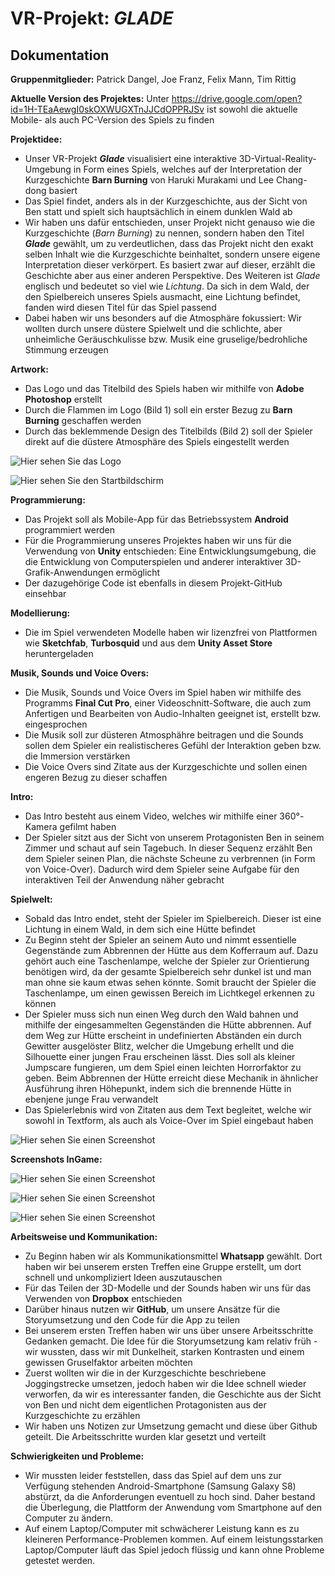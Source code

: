 # VR-Projekt: ***GLADE***

## Dokumentation

**Gruppenmitglieder:**
Patrick Dangel, Joe Franz, Felix Mann, Tim Rittig


**Aktuelle Version des Projektes:**
Unter https://drive.google.com/open?id=1H-TEaAewgI0skOXWUGXTnJJCdOPPRJSv ist sowohl die aktuelle Mobile- als auch PC-Version des Spiels zu finden


**Projektidee:**
- Unser VR-Projekt ***Glade*** visualisiert eine interaktive 3D-Virtual-Reality-Umgebung in Form eines Spiels, welches auf der Interpretation der Kurzgeschichte **Barn Burning** von Haruki Murakami und Lee Chang-dong basiert
- Das Spiel findet, anders als in der Kurzgeschichte, aus der Sicht von Ben statt und spielt sich hauptsächlich in einem dunklen Wald ab
- Wir haben uns dafür entschieden, unser Projekt nicht genauso wie die Kurzgeschichte (*Barn Burning*) zu nennen, sondern haben den Titel ***Glade*** gewählt, um zu verdeutlichen, dass das Projekt nicht den exakt selben Inhalt wie die Kurzgeschichte beinhaltet, sondern unsere eigene Interpretation dieser verkörpert. Es basiert zwar auf dieser, erzählt die Geschichte aber aus einer anderen Perspektive. Des Weiteren ist *Glade* englisch und bedeutet so viel wie *Lichtung*. Da sich in dem Wald, der den Spielbereich unseres Spiels ausmacht, eine Lichtung befindet, fanden wird diesen Titel für das Spiel passend
- Dabei haben wir uns besonders auf die Atmosphäre fokussiert: Wir wollten durch unsere düstere Spielwelt und die schlichte, aber unheimliche Geräuschkulisse bzw. Musik eine gruselige/bedrohliche Stimmung erzeugen


**Artwork:**
- Das Logo und das Titelbild des Spiels haben wir mithilfe von **Adobe Photoshop** erstellt
- Durch die Flammen im Logo (Bild 1) soll ein erster Bezug zu **Barn Burning** geschaffen werden
- Durch das beklemmende Design des Titelbilds (Bild 2) soll der Spieler direkt auf die düstere Atmosphäre des Spiels eingestellt werden

![Hier sehen Sie das Logo](https://raw.githubusercontent.com/Timjr27/BarnBurning1/master/Artwork/Glade_Logo.jpg "Logo")

![Hier sehen Sie den Startbildschirm](https://raw.githubusercontent.com/Timjr27/BarnBurning1/master/Artwork/Glade_Titelbild.jpg "Titelbild")


**Programmierung:**
- Das Projekt soll als Mobile-App für das Betriebssystem **Android** programmiert werden
- Für die Programmierung unseres Projektes haben wir uns für die Verwendung von **Unity** entschieden: Eine Entwicklungsumgebung, die die Entwicklung von Computerspielen und anderer interaktiver 3D-Grafik-Anwendungen ermöglicht
- Der dazugehörige Code ist ebenfalls in diesem Projekt-GitHub einsehbar


**Modellierung:**
- Die im Spiel verwendeten Modelle haben wir lizenzfrei von Plattformen wie **Sketchfab**, **Turbosquid** und aus dem **Unity Asset Store** heruntergeladen


**Musik, Sounds und Voice Overs:**
- Die Musik, Sounds und Voice Overs im Spiel haben wir mithilfe des Programms **Final Cut Pro**, einer Videoschnitt-Software, die auch zum Anfertigen und Bearbeiten von Audio-Inhalten geeignet ist, erstellt bzw. eingesprochen
- Die Musik soll zur düsteren Atmosphähre beitragen und die Sounds sollen dem Spieler ein realistischeres Gefühl der Interaktion geben bzw. die Immersion verstärken
- Die Voice Overs sind Zitate aus der Kurzgeschichte und sollen einen engeren Bezug zu dieser schaffen

**Intro:**
- Das Intro besteht aus einem Video, welches wir mithilfe einer 360°-Kamera gefilmt haben
- Der Spieler sitzt aus der Sicht von unserem Protagonisten Ben in seinem Zimmer und schaut auf sein Tagebuch. In dieser Sequenz erzählt Ben dem Spieler seinen Plan, die nächste Scheune zu verbrennen (in Form von Voice-Over). Dadurch wird dem Spieler seine Aufgabe für den interaktiven Teil der Anwendung näher gebracht


**Spielwelt:**
- Sobald das Intro endet, steht der Spieler im Spielbereich. Dieser ist eine Lichtung 
in einem Wald, in dem sich eine Hütte befindet 
- Zu Beginn steht der Spieler an seinem Auto und nimmt essentielle Gegenstände zum Abbrennen der Hütte aus dem Kofferraum auf. Dazu gehört auch eine Taschenlampe, welche der Spieler zur Orientierung benötigen wird, da der gesamte Spielbereich sehr dunkel ist und man man ohne sie kaum etwas sehen könnte. Somit braucht der Spieler die Taschenlampe, um einen gewissen Bereich im Lichtkegel erkennen zu können
- Der Spieler muss sich nun einen Weg durch den Wald bahnen und mithilfe der eingesammelten Gegenständen die Hütte abbrennen. Auf dem Weg zur Hütte erscheint in undefinierten Abständen ein durch Gewitter ausgelöster Blitz, welcher die Umgebung erhellt und die Silhouette einer jungen Frau erscheinen lässt. Dies soll als kleiner Jumpscare fungieren, um dem Spiel einen leichten Horrorfaktor zu geben. Beim Abbrennen der Hütte erreicht diese Mechanik in ähnlicher Ausführung ihren Höhepunkt, indem sich die brennende Hütte in ebenjene junge Frau verwandelt
- Das Spielerlebnis wird von Zitaten aus dem Text begleitet, welche wir sowohl in Textform, als auch als Voice-Over im Spiel eingebaut haben

![Hier sehen Sie einen Screenshot](https://raw.githubusercontent.com/Timjr27/BarnBurning1/master/overviewWorld.PNG "Unity Screenshot - Spielbereich")


**Screenshots InGame:**

![Hier sehen Sie einen Screenshot](https://raw.githubusercontent.com/Timjr27/BarnBurning1/master/Screenshots/screenshotStrasse.png "Unity Screenshot 1")

![Hier sehen Sie einen Screenshot](https://raw.githubusercontent.com/Timjr27/BarnBurning1/master/Screenshots/screenshotBr%C3%BCcke.png "Unity Screenshot 2")

![Hier sehen Sie einen Screenshot](https://raw.githubusercontent.com/Timjr27/BarnBurning1/master/Screenshots/screenshotTisch.png "Unity Screenshot 3")


**Arbeitsweise und Kommunikation:**
- Zu Beginn haben wir als Kommunikationsmittel **Whatsapp** gewählt. Dort haben wir bei unserem ersten Treffen eine Gruppe erstellt, um dort schnell und unkompliziert Ideen auszutauschen
- Für das Teilen der 3D-Modelle und der Sounds haben wir uns für das Verwenden von **Dropbox** entschieden
- Darüber hinaus nutzen wir **GitHub**, um unsere Ansätze für die Storyumsetzung und den Code für die App zu teilen
- Bei unserem ersten Treffen haben wir uns über unsere Arbeitsschritte Gedanken gemacht. Die Idee für die Storyumsetzung kam relativ früh - wir wussten, dass wir mit Dunkelheit, starken Kontrasten und einem gewissen Gruselfaktor arbeiten möchten
- Zuerst wollten wir die in der Kurzgeschichte beschriebene Joggingstrecke umsetzen, jedoch haben wir die Idee schnell wieder verworfen, da wir es interessanter fanden, die Geschichte aus der Sicht von Ben und nicht dem eigentlichen Protagonisten aus der Kurzgeschichte zu erzählen
- Wir haben uns Notizen zur Umsetzung gemacht und diese über Github geteilt. Die Arbeitsschritte wurden klar gesetzt und verteilt  


**Schwierigkeiten und Probleme:**
- Wir mussten leider feststellen, dass das Spiel auf dem uns zur Verfügung stehenden Android-Smartphone (Samsung Galaxy S8) abstürzt, da die Anforderungen eventuell zu hoch sind. Daher bestand die Überlegung, die Plattform der Anwendung vom Smartphone auf den Computer zu ändern. 
- Auf einem Laptop/Computer mit schwächerer Leistung kann es zu kleineren Performance-Problemen kommen. Auf einem leistungsstarken Laptop/Computer läuft das Spiel jedoch flüssig und kann ohne Probleme getestet werden. 

